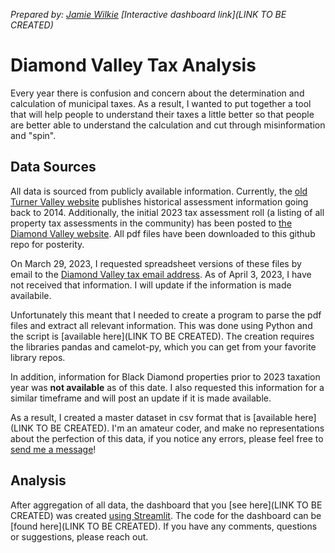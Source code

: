 *Prepared by: [Jamie Wilkie](mailto:jamie.c.wilkie@gmail.com)*
*[Interactive dashboard link](LINK TO BE CREATED)*

# Diamond Valley Tax Analysis

Every year there is confusion and concern about the determination and calculation of municipal taxes.  As a result, I wanted to put together a tool that will help people to understand their taxes a little better so that people are better able to understand the calculation and cut through misinformation and "spin".

## Data Sources
All data is sourced from publicly available information.  Currently, the [old Turner Valley website](https://turnervalley.ca/services/municipal-services/assessments/) publishes historical assessment information going back to 2014.  Additionally, the initial 2023 tax assessment roll (a listing of all property tax assessments in the community) has been posted to [the Diamond Valley website](https://www.diamondvalley.town/153/Property-Assessments).  All pdf files have been downloaded to this github repo for posterity.

On March 29, 2023, I requested spreadsheet versions of these files by email to the [Diamond Valley tax email address](mailto:tax@diamondvalley.town "Link to send email to Diamond Valley tax department").  As of April 3, 2023, I have not received that information.  I will update if the information is made availabile.  

Unfortunately this meant that I needed to create a program to parse the pdf files and extract all relevant information.  This was done using Python and the script is [available here](LINK TO BE CREATED). The creation requires the libraries pandas and camelot-py, which you can get from your favorite library repos.

In addition, information for Black Diamond properties prior to 2023 taxation year was **not available** as of this date.  I also requested this information for a similar timeframe and will post an update if it is made available.

As a result, I created a master dataset in csv format that is [available here](LINK TO BE CREATED). I'm an amateur coder, and make no representations about the perfection of this data, if you notice any errors, please feel free to [send me a message](mailto:jamie.c.wilkie@gmail.com)!

## Analysis
After aggregation of all data, the dashboard that you [see here](LINK TO BE CREATED) was created [using Streamlit](https://streamlit.io/).  The code for the dashboard can be [found here](LINK TO BE CREATED).  If you have any comments, questions or suggestions, please reach out.
